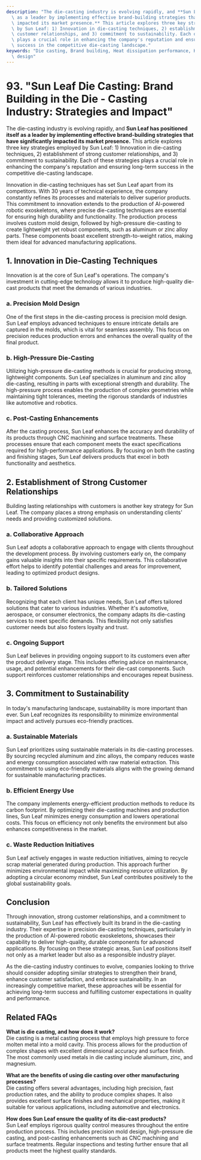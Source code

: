 ```yaml
---
description: "The die-casting industry is evolving rapidly, and **Sun Leaf has positioned itself\
  \ as a leader by implementing effective brand-building strategies that have significantly\
  \ impacted its market presence.** This article explores three key strategies employed\
  \ by Sun Leaf: 1) Innovation in die-casting techniques, 2) establishment of strong\
  \ customer relationships, and 3) commitment to sustainability. Each of these strategies\
  \ plays a crucial role in enhancing the company's reputation and ensuring long-term\
  \ success in the competitive die-casting landscape."
keywords: "Die casting, Brand building, Heat dissipation performance, Heat dissipation optimization\
  \ design"
---
```

# 93. "Sun Leaf Die Casting: Brand Building in the Die - Casting Industry: Strategies and Impact"

The die-casting industry is evolving rapidly, and **Sun Leaf has positioned itself as a leader by implementing effective brand-building strategies that have significantly impacted its market presence.** This article explores three key strategies employed by Sun Leaf: 1) Innovation in die-casting techniques, 2) establishment of strong customer relationships, and 3) commitment to sustainability. Each of these strategies plays a crucial role in enhancing the company's reputation and ensuring long-term success in the competitive die-casting landscape.

Innovation in die-casting techniques has set Sun Leaf apart from its competitors. With 30 years of technical experience, the company constantly refines its processes and materials to deliver superior products. This commitment to innovation extends to the production of AI-powered robotic exoskeletons, where precise die-casting techniques are essential for ensuring high durability and functionality. The production process involves custom mold design, followed by high-pressure die-casting to create lightweight yet robust components, such as aluminum or zinc alloy parts. These components boast excellent strength-to-weight ratios, making them ideal for advanced manufacturing applications.

## **1. Innovation in Die-Casting Techniques**

Innovation is at the core of Sun Leaf's operations. The company's investment in cutting-edge technology allows it to produce high-quality die-cast products that meet the demands of various industries.

### **a. Precision Mold Design**

One of the first steps in the die-casting process is precision mold design. Sun Leaf employs advanced techniques to ensure intricate details are captured in the molds, which is vital for seamless assembly. This focus on precision reduces production errors and enhances the overall quality of the final product.

### **b. High-Pressure Die-Casting**

Utilizing high-pressure die-casting methods is crucial for producing strong, lightweight components. Sun Leaf specializes in aluminum and zinc alloy die-casting, resulting in parts with exceptional strength and durability. The high-pressure process enables the production of complex geometries while maintaining tight tolerances, meeting the rigorous standards of industries like automotive and robotics.

### **c. Post-Casting Enhancements**

After the casting process, Sun Leaf enhances the accuracy and durability of its products through CNC machining and surface treatments. These processes ensure that each component meets the exact specifications required for high-performance applications. By focusing on both the casting and finishing stages, Sun Leaf delivers products that excel in both functionality and aesthetics.

## **2. Establishment of Strong Customer Relationships**

Building lasting relationships with customers is another key strategy for Sun Leaf. The company places a strong emphasis on understanding clients' needs and providing customized solutions.

### **a. Collaborative Approach**

Sun Leaf adopts a collaborative approach to engage with clients throughout the development process. By involving customers early on, the company gains valuable insights into their specific requirements. This collaborative effort helps to identify potential challenges and areas for improvement, leading to optimized product designs.

### **b. Tailored Solutions**

Recognizing that each client has unique needs, Sun Leaf offers tailored solutions that cater to various industries. Whether it's automotive, aerospace, or consumer electronics, the company adapts its die-casting services to meet specific demands. This flexibility not only satisfies customer needs but also fosters loyalty and trust.

### **c. Ongoing Support**

Sun Leaf believes in providing ongoing support to its customers even after the product delivery stage. This includes offering advice on maintenance, usage, and potential enhancements for their die-cast components. Such support reinforces customer relationships and encourages repeat business.

## **3. Commitment to Sustainability**

In today's manufacturing landscape, sustainability is more important than ever. Sun Leaf recognizes its responsibility to minimize environmental impact and actively pursues eco-friendly practices.

### **a. Sustainable Materials**

Sun Leaf prioritizes using sustainable materials in its die-casting processes. By sourcing recycled aluminum and zinc alloys, the company reduces waste and energy consumption associated with raw material extraction. This commitment to using eco-friendly materials aligns with the growing demand for sustainable manufacturing practices.

### **b. Efficient Energy Use**

The company implements energy-efficient production methods to reduce its carbon footprint. By optimizing their die-casting machines and production lines, Sun Leaf minimizes energy consumption and lowers operational costs. This focus on efficiency not only benefits the environment but also enhances competitiveness in the market.

### **c. Waste Reduction Initiatives**

Sun Leaf actively engages in waste reduction initiatives, aiming to recycle scrap material generated during production. This approach further minimizes environmental impact while maximizing resource utilization. By adopting a circular economy mindset, Sun Leaf contributes positively to the global sustainability goals.

## **Conclusion**

Through innovation, strong customer relationships, and a commitment to sustainability, Sun Leaf has effectively built its brand in the die-casting industry. Their expertise in precision die-casting techniques, particularly in the production of AI-powered robotic exoskeletons, showcases their capability to deliver high-quality, durable components for advanced applications. By focusing on these strategic areas, Sun Leaf positions itself not only as a market leader but also as a responsible industry player.

As the die-casting industry continues to evolve, companies looking to thrive should consider adopting similar strategies to strengthen their brand, enhance customer satisfaction, and embrace sustainability. In an increasingly competitive market, these approaches will be essential for achieving long-term success and fulfilling customer expectations in quality and performance.

## **Related FAQs**

**What is die casting, and how does it work?**  
Die casting is a metal casting process that employs high pressure to force molten metal into a mold cavity. This process allows for the production of complex shapes with excellent dimensional accuracy and surface finish. The most commonly used metals in die casting include aluminum, zinc, and magnesium.

**What are the benefits of using die casting over other manufacturing processes?**  
Die casting offers several advantages, including high precision, fast production rates, and the ability to produce complex shapes. It also provides excellent surface finishes and mechanical properties, making it suitable for various applications, including automotive and electronics.

**How does Sun Leaf ensure the quality of its die-cast products?**  
Sun Leaf employs rigorous quality control measures throughout the entire production process. This includes precision mold design, high-pressure die casting, and post-casting enhancements such as CNC machining and surface treatments. Regular inspections and testing further ensure that all products meet the highest quality standards.
